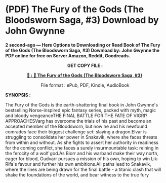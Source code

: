 # (PDF) The Fury of the Gods (The Bloodsworn Saga, #3) Download by John Gwynne

<p><strong>2 second-ago &mdash; Here Options to Downloading or Read Book of The Fury of the Gods (The Bloodsworn Saga, #3) Download by: John Gwynne the PDF online for free on Server Amazon, Reddit, Goodreads.</strong></p>
<p style="text-align: center;"><strong>GET COPY FILE :</strong></p>
<p style="text-align: center;"><strong><a href="https://us.ebookarea.xyz/?book=61755703-the-fury-of-the-gods" target="_blank" rel="noopener">📢 : 🔗 The Fury of the Gods (The Bloodsworn Saga, #3)</a>&nbsp;</strong></p>
<p style="text-align: center;">File format : ePub, PDF, Kindle, AudioBook</p>
<p><strong>SYNOPSIS :</strong></p>
<p>The Fury of the Gods is the earth-shattering final book in John Gwynne's bestselling Norse-inspired epic fantasy series, packed with myth, magic and bloody vengeanceTHE FINAL BATTLE FOR THE FATE OF VIGRI? APPROACHESVarg has overcome the trials of his past and become an accepted member of the Bloodsworn, but now he and his newfound comrades face their biggest challenge yet: slaying a dragon.Elvar is struggling to consolidate her power in Snakavik, where she faces threats from within and without. As she fights to assert her authority in readiness for the coming conflict, she faces a surely insurmountable task: reining in the ferocity of a wolf god.As Biorr and his warband make their way north, eager for blood, Gudvarr pursues a mission of his own, hoping to win Lik-Rifa's favour and further his own ambitions.All paths lead to Snakavik, where the lines are being drawn for the final battle - a titanic clash that will shake the foundations of the world, and bear witness to the true fury</p>
